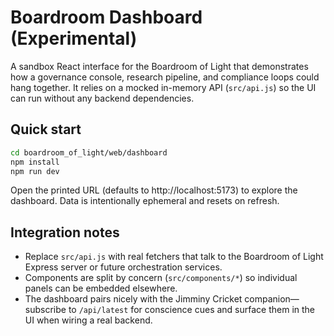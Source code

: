 # Boardroom Dashboard (Experimental)

A sandbox React interface for the Boardroom of Light that demonstrates how a governance console, research pipeline, and compliance loops could hang together. It relies on a mocked in-memory API (`src/api.js`) so the UI can run without any backend dependencies.

## Quick start

```bash
cd boardroom_of_light/web/dashboard
npm install
npm run dev
```

Open the printed URL (defaults to http://localhost:5173) to explore the dashboard. Data is intentionally ephemeral and resets on refresh.

## Integration notes

- Replace `src/api.js` with real fetchers that talk to the Boardroom of Light Express server or future orchestration services.
- Components are split by concern (`src/components/*`) so individual panels can be embedded elsewhere.
- The dashboard pairs nicely with the Jimminy Cricket companion—subscribe to `/api/latest` for conscience cues and surface them in the UI when wiring a real backend.
